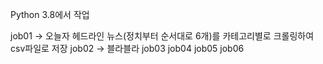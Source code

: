 Python 3.8에서 작업

job01 -> 오늘자 헤드라인 뉴스(정치부터 순서대로 6개)를 카테고리별로 크롤링하여 csv파일로 저장
job02 -> 블라블라
job03
job04
job05
job06


